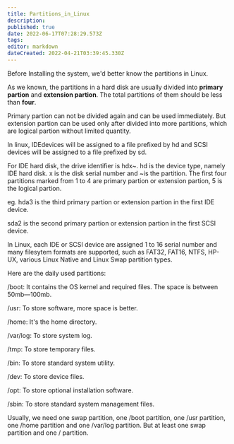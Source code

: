 ```yaml
---
title: Partitions_in_Linux
description: 
published: true
date: 2022-06-17T07:28:29.573Z
tags: 
editor: markdown
dateCreated: 2022-04-21T03:39:45.330Z
---
```


Before Installing the system, we'd better know the partitions in Linux.

As we known, the partitions in a hard disk are usually divided into **primary partion** and **extension partion**. The total partitions of them should be less than **four**.
  
Primary partion can not be divided again and can be used immediately. But extension partion can be used only after divided into more partitions, which are logical partion without limited quantity.

In linux, IDEdevices will be assigned to a file prefixed by hd and SCSI devices will be assigned to a file prefixed by sd.

For IDE hard disk, the drive identifier is hdx~. hd is the device type, namely IDE hard disk. x is the disk serial number and ~is the partition. The first four partitions marked from 1 to 4 are primary partion or extension partion, 5 is the logical partion.

eg. hda3 is the third primary partion or extension partion in the first IDE device.

sda2 is the second primary partion or extension partion in the first SCSI device.

In Linux, each IDE or SCSI device are assigned 1 to 16 serial number and many filesytem formats are supported, such as FAT32, FAT16, NTFS, HP-UX, various Linux Native and Linux Swap partition types.

Here are the daily used partitions:

/boot: It contains the OS kernel and required files. The space is between 50mb—100mb.

/usr: To store software, more space is better.

/home: It's the home directory.

/var/log: To store system log.

/tmp: To store temporary files.

/bin: To store standard system utility.

/dev: To store device files.

/opt: To store optional installation software.

/sbin: To store standard system management files.

Usually, we need one swap partition, one /boot partition, one /usr partition, one /home partition and one /var/log partition. But at least one swap partition and one / partition.
